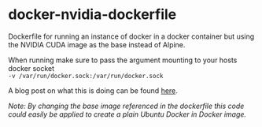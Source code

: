 # docker-nvidia-dockerfile

Dockerfile for running an instance of docker in a docker container but using the NVIDIA CUDA image as the base instead of Alpine.

When running make sure to pass the argument mounting to your hosts docker socket<br>
`-v /var/run/docker.sock:/var/run/docker.sock`

A blog post on what this is doing can be found [here](https://jpetazzo.github.io/2015/09/03/do-not-use-docker-in-docker-for-ci/).

_Note:  By changing the base image referenced in the dockerfile this code could easily be applied to create a plain Ubuntu Docker in Docker image._
